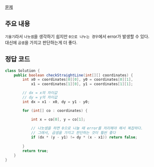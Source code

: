 [문제](https://leetcode.com/problems/check-if-it-is-a-straight-line/description/)

## 주요 내용

`기울기`라서 `나눗셈`을 생각하기 쉽지만 `0으로 나누는 경우`에서 error가 발생할 수 있다.  
대신에 `곱셈`을 가지고 판단하는게 더 좋다. 

## 정답 코드 
``` java
class Solution {
    public boolean checkStraightLine(int[][] coordinates) {
        int x0 = coordinates[0][0], y0 = coordinates[0][1], 
            x1 = coordinates[1][0], y1 = coordinates[1][1];

        // dx = x의 차이값 
        // dy = y의 차이값 
        int dx = x1 - x0, dy = y1 - y0;

        for (int[] co : coordinates) {

            int x = co[0], y = co[1];
            
            // 나눗셈을 하면 0으로 나눌 때 error를 처리해야 해서 복잡하다. 
            // 그래서, 곱셈을 가지고 판단하는 것이 훨씬 좋다
            if (dx * (y - y1) != dy * (x - x1)) return false;
                
        }
        return true;
    }
}
```
